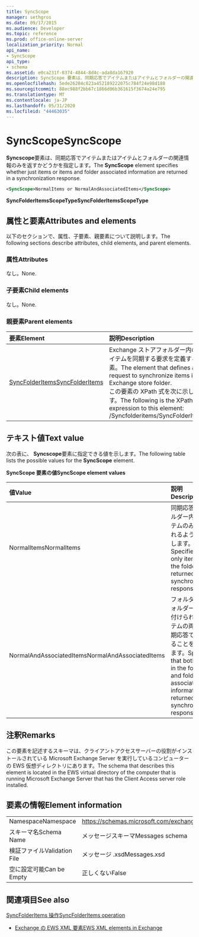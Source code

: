 ```yaml
---
title: SyncScope
manager: sethgros
ms.date: 09/17/2015
ms.audience: Developer
ms.topic: reference
ms.prod: office-online-server
localization_priority: Normal
api_name:
- SyncScope
api_type:
- schema
ms.assetid: e0ca231f-0374-4844-8d4c-ada8da167920
description: SyncScope 要素は、同期応答でアイテムまたはアイテムとフォルダーの関連情報のみを返すかどうかを指定します。
ms.openlocfilehash: 5ede26204c823a452189222075c784f24e98d188
ms.sourcegitcommit: 88ec988f2bb67c1866d06b361615f3674a24e795
ms.translationtype: MT
ms.contentlocale: ja-JP
ms.lasthandoff: 05/31/2020
ms.locfileid: "44463035"
---
```

# <a name="syncscope"></a><span data-ttu-id="5f5f5-103">SyncScope</span><span class="sxs-lookup"><span data-stu-id="5f5f5-103">SyncScope</span></span>

<span data-ttu-id="5f5f5-104">**Syncscope**要素は、同期応答でアイテムまたはアイテムとフォルダーの関連情報のみを返すかどうかを指定します。</span><span class="sxs-lookup"><span data-stu-id="5f5f5-104">The **SyncScope** element specifies whether just items or items and folder associated information are returned in a synchronization response.</span></span> 
  
```xml
<SyncScope>NormalItems or NormalAndAssociatedItems</SyncScope>
```

 <span data-ttu-id="5f5f5-105">**SyncFolderItemsScopeType**</span><span class="sxs-lookup"><span data-stu-id="5f5f5-105">**SyncFolderItemsScopeType**</span></span>
## <a name="attributes-and-elements"></a><span data-ttu-id="5f5f5-106">属性と要素</span><span class="sxs-lookup"><span data-stu-id="5f5f5-106">Attributes and elements</span></span>

<span data-ttu-id="5f5f5-107">以下のセクションで、属性、子要素、親要素について説明します。</span><span class="sxs-lookup"><span data-stu-id="5f5f5-107">The following sections describe attributes, child elements, and parent elements.</span></span>
  
### <a name="attributes"></a><span data-ttu-id="5f5f5-108">属性</span><span class="sxs-lookup"><span data-stu-id="5f5f5-108">Attributes</span></span>

<span data-ttu-id="5f5f5-109">なし。</span><span class="sxs-lookup"><span data-stu-id="5f5f5-109">None.</span></span>
  
### <a name="child-elements"></a><span data-ttu-id="5f5f5-110">子要素</span><span class="sxs-lookup"><span data-stu-id="5f5f5-110">Child elements</span></span>

<span data-ttu-id="5f5f5-111">なし。</span><span class="sxs-lookup"><span data-stu-id="5f5f5-111">None.</span></span>
  
### <a name="parent-elements"></a><span data-ttu-id="5f5f5-112">親要素</span><span class="sxs-lookup"><span data-stu-id="5f5f5-112">Parent elements</span></span>

|<span data-ttu-id="5f5f5-113">**要素**</span><span class="sxs-lookup"><span data-stu-id="5f5f5-113">**Element**</span></span>|<span data-ttu-id="5f5f5-114">**説明**</span><span class="sxs-lookup"><span data-stu-id="5f5f5-114">**Description**</span></span>|
|:-----|:-----|
|[<span data-ttu-id="5f5f5-115">SyncFolderItems</span><span class="sxs-lookup"><span data-stu-id="5f5f5-115">SyncFolderItems</span></span>](syncfolderitems.md) <br/> |<span data-ttu-id="5f5f5-116">Exchange ストアフォルダー内のアイテムを同期する要求を定義する要素。</span><span class="sxs-lookup"><span data-stu-id="5f5f5-116">The element that defines a request to synchronize items in an Exchange store folder.</span></span>  <br/> <span data-ttu-id="5f5f5-117">この要素の XPath 式を次に示します。</span><span class="sxs-lookup"><span data-stu-id="5f5f5-117">The following is the XPath expression to this element:</span></span>  <br/> <span data-ttu-id="5f5f5-118">/Syncfolderitems</span><span class="sxs-lookup"><span data-stu-id="5f5f5-118">/SyncFolderItems</span></span>  <br/> |
   
## <a name="text-value"></a><span data-ttu-id="5f5f5-119">テキスト値</span><span class="sxs-lookup"><span data-stu-id="5f5f5-119">Text value</span></span>

<span data-ttu-id="5f5f5-120">次の表に、 **Syncscope**要素に指定できる値を示します。</span><span class="sxs-lookup"><span data-stu-id="5f5f5-120">The following table lists the possible values for the **SyncScope** element.</span></span> 
  
<span data-ttu-id="5f5f5-121">**SyncScope 要素の値**</span><span class="sxs-lookup"><span data-stu-id="5f5f5-121">**SyncScope element values**</span></span>

|<span data-ttu-id="5f5f5-122">**値**</span><span class="sxs-lookup"><span data-stu-id="5f5f5-122">**Value**</span></span>|<span data-ttu-id="5f5f5-123">**説明**</span><span class="sxs-lookup"><span data-stu-id="5f5f5-123">**Description**</span></span>|
|:-----|:-----|
|<span data-ttu-id="5f5f5-124">NormalItems</span><span class="sxs-lookup"><span data-stu-id="5f5f5-124">NormalItems</span></span>  <br/> |<span data-ttu-id="5f5f5-125">同期応答でフォルダー内のアイテムのみが返されるように指定します。</span><span class="sxs-lookup"><span data-stu-id="5f5f5-125">Specifies that only items in the folder are returned in a synchronization response.</span></span>  <br/> |
|<span data-ttu-id="5f5f5-126">NormalAndAssociatedItems</span><span class="sxs-lookup"><span data-stu-id="5f5f5-126">NormalAndAssociatedItems</span></span>  <br/> |<span data-ttu-id="5f5f5-127">フォルダーとフォルダーに関連付けられたアイテムの両方が同期応答で返されることを指定します。</span><span class="sxs-lookup"><span data-stu-id="5f5f5-127">Specifies that both items in the folder and folder associated information are returned in a synchronization response.</span></span>  <br/> |
   
## <a name="remarks"></a><span data-ttu-id="5f5f5-128">注釈</span><span class="sxs-lookup"><span data-stu-id="5f5f5-128">Remarks</span></span>

<span data-ttu-id="5f5f5-129">この要素を記述するスキーマは、クライアントアクセスサーバーの役割がインストールされている Microsoft Exchange Server を実行しているコンピューターの EWS 仮想ディレクトリにあります。</span><span class="sxs-lookup"><span data-stu-id="5f5f5-129">The schema that describes this element is located in the EWS virtual directory of the computer that is running Microsoft Exchange Server that has the Client Access server role installed.</span></span>
  
## <a name="element-information"></a><span data-ttu-id="5f5f5-130">要素の情報</span><span class="sxs-lookup"><span data-stu-id="5f5f5-130">Element information</span></span>

|||
|:-----|:-----|
|<span data-ttu-id="5f5f5-131">Namespace</span><span class="sxs-lookup"><span data-stu-id="5f5f5-131">Namespace</span></span>  <br/> |https://schemas.microsoft.com/exchange/services/2006/messages  <br/> |
|<span data-ttu-id="5f5f5-132">スキーマ名</span><span class="sxs-lookup"><span data-stu-id="5f5f5-132">Schema Name</span></span>  <br/> |<span data-ttu-id="5f5f5-133">メッセージスキーマ</span><span class="sxs-lookup"><span data-stu-id="5f5f5-133">Messages schema</span></span>  <br/> |
|<span data-ttu-id="5f5f5-134">検証ファイル</span><span class="sxs-lookup"><span data-stu-id="5f5f5-134">Validation File</span></span>  <br/> |<span data-ttu-id="5f5f5-135">メッセージ .xsd</span><span class="sxs-lookup"><span data-stu-id="5f5f5-135">Messages.xsd</span></span>  <br/> |
|<span data-ttu-id="5f5f5-136">空に設定可能</span><span class="sxs-lookup"><span data-stu-id="5f5f5-136">Can be Empty</span></span>  <br/> |<span data-ttu-id="5f5f5-137">正しくない</span><span class="sxs-lookup"><span data-stu-id="5f5f5-137">False</span></span>  <br/> |
   
## <a name="see-also"></a><span data-ttu-id="5f5f5-138">関連項目</span><span class="sxs-lookup"><span data-stu-id="5f5f5-138">See also</span></span>



[<span data-ttu-id="5f5f5-139">SyncFolderItems 操作</span><span class="sxs-lookup"><span data-stu-id="5f5f5-139">SyncFolderItems operation</span></span>](syncfolderitems-operation.md)


- [<span data-ttu-id="5f5f5-140">Exchange の EWS XML 要素</span><span class="sxs-lookup"><span data-stu-id="5f5f5-140">EWS XML elements in Exchange</span></span>](ews-xml-elements-in-exchange.md)

